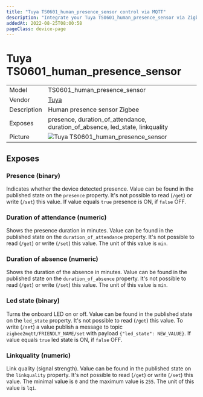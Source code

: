 ```yaml
---
title: "Tuya TS0601_human_presence_sensor control via MQTT"
description: "Integrate your Tuya TS0601_human_presence_sensor via Zigbee2MQTT with whatever smart home infrastructure you are using without the vendor's bridge or gateway."
addedAt: 2022-08-25T08:00:58
pageClass: device-page
---
```


<!-- !!!! -->
<!-- ATTENTION: This file is auto-generated through docgen! -->
<!-- You can only edit the "Notes"-Section between the two comment lines "Notes BEGIN" and "Notes END". -->
<!-- Do not use h1 or h2 heading within "## Notes"-Section. -->
<!-- !!!! -->

# Tuya TS0601_human_presence_sensor

|     |     |
|-----|-----|
| Model | TS0601_human_presence_sensor  |
| Vendor  | [Tuya](/supported-devices/#v=Tuya)  |
| Description | Human presence sensor Zigbee |
| Exposes | presence, duration_of_attendance, duration_of_absence, led_state, linkquality |
| Picture | ![Tuya TS0601_human_presence_sensor](https://www.zigbee2mqtt.io/images/devices/TS0601_human_presence_sensor.png) |


<!-- Notes BEGIN: You can edit here. Add "## Notes" headline if not already present. -->


<!-- Notes END: Do not edit below this line -->




## Exposes

### Presence (binary)
Indicates whether the device detected presence.
Value can be found in the published state on the `presence` property.
It's not possible to read (`/get`) or write (`/set`) this value.
If value equals `true` presence is ON, if `false` OFF.

### Duration of attendance (numeric)
Shows the presence duration in minutes.
Value can be found in the published state on the `duration_of_attendance` property.
It's not possible to read (`/get`) or write (`/set`) this value.
The unit of this value is `min`.

### Duration of absence (numeric)
Shows the duration of the absence in minutes.
Value can be found in the published state on the `duration_of_absence` property.
It's not possible to read (`/get`) or write (`/set`) this value.
The unit of this value is `min`.

### Led state (binary)
Turns the onboard LED on or off.
Value can be found in the published state on the `led_state` property.
It's not possible to read (`/get`) this value.
To write (`/set`) a value publish a message to topic `zigbee2mqtt/FRIENDLY_NAME/set` with payload `{"led_state": NEW_VALUE}`.
If value equals `true` led state is ON, if `false` OFF.

### Linkquality (numeric)
Link quality (signal strength).
Value can be found in the published state on the `linkquality` property.
It's not possible to read (`/get`) or write (`/set`) this value.
The minimal value is `0` and the maximum value is `255`.
The unit of this value is `lqi`.

